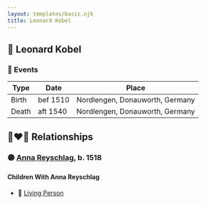 ```yaml
---
layout: templates/basic.njk
title: Leonard Kobel
---
```

## 🔵 Leonard Kobel

### 📆 Events

Type | Date | Place
------ | ------ | ------
Birth | bef 1510 | Nordlengen, Donauworth, Germany
Death | aft 1540 | Nordlengen, Donauworth, Germany

## 👩‍❤️‍👨 Relationships

### 🟣 [Anna Reyschlag](/people/1/11719006), b. 1518

#### Children With Anna Reyschlag
* 🔵 [Living Person](/people/4/46655036)